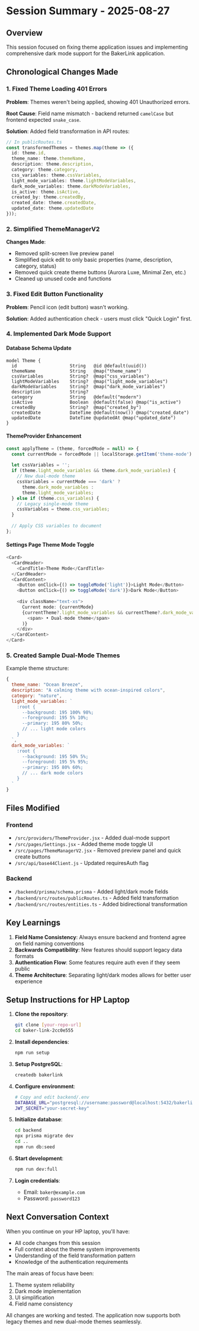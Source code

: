 # Session Summary - 2025-08-27

## Overview
This session focused on fixing theme application issues and implementing comprehensive dark mode support for the BakerLink application.

## Chronological Changes Made

### 1. Fixed Theme Loading 401 Errors
**Problem**: Themes weren't being applied, showing 401 Unauthorized errors.

**Root Cause**: Field name mismatch - backend returned `camelCase` but frontend expected `snake_case`.

**Solution**: Added field transformation in API routes:

```typescript
// In publicRoutes.ts
const transformedThemes = themes.map(theme => ({
  id: theme.id,
  theme_name: theme.themeName,
  description: theme.description,
  category: theme.category,
  css_variables: theme.cssVariables,
  light_mode_variables: theme.lightModeVariables,
  dark_mode_variables: theme.darkModeVariables,
  is_active: theme.isActive,
  created_by: theme.createdBy,
  created_date: theme.createdDate,
  updated_date: theme.updatedDate
}));
```

### 2. Simplified ThemeManagerV2
**Changes Made**:
- Removed split-screen live preview panel
- Simplified quick edit to only basic properties (name, description, category, status)
- Removed quick create theme buttons (Aurora Luxe, Minimal Zen, etc.)
- Cleaned up unused code and functions

### 3. Fixed Edit Button Functionality
**Problem**: Pencil icon (edit button) wasn't working.

**Solution**: Added authentication check - users must click "Quick Login" first.

### 4. Implemented Dark Mode Support

#### Database Schema Update
```prisma
model Theme {
  id                    String   @id @default(uuid())
  themeName             String   @map("theme_name")
  cssVariables          String?  @map("css_variables")
  lightModeVariables    String?  @map("light_mode_variables")
  darkModeVariables     String?  @map("dark_mode_variables")
  description           String?
  category              String   @default("modern")
  isActive              Boolean  @default(false) @map("is_active")
  createdBy             String?  @map("created_by")
  createdDate           DateTime @default(now()) @map("created_date")
  updatedDate           DateTime @updatedAt @map("updated_date")
}
```

#### ThemeProvider Enhancement
```javascript
const applyTheme = (theme, forcedMode = null) => {
  const currentMode = forcedMode || localStorage.getItem('theme-mode') || 'light';
  
  let cssVariables = '';
  if (theme.light_mode_variables && theme.dark_mode_variables) {
    // New dual-mode theme
    cssVariables = currentMode === 'dark' ? 
      theme.dark_mode_variables : 
      theme.light_mode_variables;
  } else if (theme.css_variables) {
    // Legacy single-mode theme
    cssVariables = theme.css_variables;
  }
  
  // Apply CSS variables to document
};
```

#### Settings Page Theme Mode Toggle
```javascript
<Card>
  <CardHeader>
    <CardTitle>Theme Mode</CardTitle>
  </CardHeader>
  <CardContent>
    <Button onClick={() => toggleMode('light')}>Light Mode</Button>
    <Button onClick={() => toggleMode('dark')}>Dark Mode</Button>
    
    <div className="text-xs">
      Current mode: {currentMode}
      {currentTheme?.light_mode_variables && currentTheme?.dark_mode_variables && (
        <span> • Dual-mode theme</span>
      )}
    </div>
  </CardContent>
</Card>
```

### 5. Created Sample Dual-Mode Themes

Example theme structure:
```javascript
{
  theme_name: "Ocean Breeze",
  description: "A calming theme with ocean-inspired colors",
  category: "nature",
  light_mode_variables: `
    :root {
      --background: 195 100% 98%;
      --foreground: 195 5% 10%;
      --primary: 195 80% 50%;
      // ... light mode colors
    }
  `,
  dark_mode_variables: `
    :root {
      --background: 195 50% 5%;
      --foreground: 195 5% 95%;
      --primary: 195 80% 60%;
      // ... dark mode colors
    }
  `
}
```

## Files Modified

### Frontend
- `/src/providers/ThemeProvider.jsx` - Added dual-mode support
- `/src/pages/Settings.jsx` - Added theme mode toggle UI
- `/src/pages/ThemeManagerV2.jsx` - Removed preview panel and quick create buttons
- `/src/api/base44Client.js` - Updated requiresAuth flag

### Backend
- `/backend/prisma/schema.prisma` - Added light/dark mode fields
- `/backend/src/routes/publicRoutes.ts` - Added field transformation
- `/backend/src/routes/entities.ts` - Added bidirectional transformation

## Key Learnings

1. **Field Name Consistency**: Always ensure backend and frontend agree on field naming conventions
2. **Backwards Compatibility**: New features should support legacy data formats
3. **Authentication Flow**: Some features require auth even if they seem public
4. **Theme Architecture**: Separating light/dark modes allows for better user experience

## Setup Instructions for HP Laptop

1. **Clone the repository**:
   ```bash
   git clone [your-repo-url]
   cd baker-link-2cc0e555
   ```

2. **Install dependencies**:
   ```bash
   npm run setup
   ```

3. **Setup PostgreSQL**:
   ```bash
   createdb bakerlink
   ```

4. **Configure environment**:
   ```bash
   # Copy and edit backend/.env
   DATABASE_URL="postgresql://username:password@localhost:5432/bakerlink"
   JWT_SECRET="your-secret-key"
   ```

5. **Initialize database**:
   ```bash
   cd backend
   npx prisma migrate dev
   cd ..
   npm run db:seed
   ```

6. **Start development**:
   ```bash
   npm run dev:full
   ```

7. **Login credentials**:
   - Email: `baker@example.com`
   - Password: `password123`

## Next Conversation Context

When you continue on your HP laptop, you'll have:
- All code changes from this session
- Full context about the theme system improvements
- Understanding of the field transformation pattern
- Knowledge of the authentication requirements

The main areas of focus have been:
1. Theme system reliability
2. Dark mode implementation
3. UI simplification
4. Field name consistency

All changes are working and tested. The application now supports both legacy themes and new dual-mode themes seamlessly.